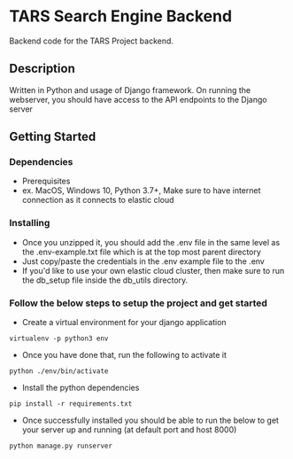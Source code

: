 # TARS Search Engine Backend

Backend code for the TARS Project backend.

## Description

Written in Python and usage of Django framework. On running the webserver, you should have access to the API endpoints to the Django server

## Getting Started

### Dependencies

* Prerequisites
* ex. MacOS, Windows 10, Python 3.7+, Make sure to have internet connection as it connects to elastic cloud

### Installing

* Once you unzipped it, you should add the .env file in the same level as the .env-example.txt file which is at the top most parent directory
* Just copy/paste the credentials in the .env example file to the .env
* If you'd like to use your own elastic cloud cluster, then make sure to run the db_setup file inside the db_utils directory.


### Follow the below steps to setup the project and get started

* Create a virtual environment for your django application

```
virtualenv -p python3 env
```

* Once you have done that, run the following to activate it

```
python ./env/bin/activate
```

* Install the python dependencies 

```
pip install -r requirements.txt
```

* Once successfully installed you should be able to run the below to get your server up and running (at default port and host 8000)

```
python manage.py runserver
```